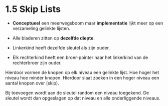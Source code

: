 # 1.5 Skip Lists

- **Conceptueel** een meerwegsboom maar **implementatie** lijkt meer op een verzameling gelinkte lijsten. 

- Alle bladeren zitten op **dezelfde diepte**.

- Linkerkind heeft dezelfde sleutel als zijn ouder.

- Elk rechterkind heeft een broer-pointer naar het linkerkind van de rechterbroer zijn ouder. 

Hierdoor vormen de knopen op elk niveau een gelinkte lijst. Hoe hoger het niveau hoe minder knopen. Hierdoor slaat zoeken in een hoger niveau een aantal knopen over (skip). 

Bij toevoegen wordt aan de sleutel random een niveau toegekend. De sleutel wordt dan opgeslagen op dat niveau en alle onderliggende niveaus. 